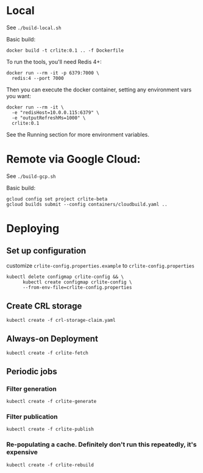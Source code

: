 # Local

See `./build-local.sh`

Basic build:
```
docker build -t crlite:0.1 .. -f Dockerfile
```

To run the tools, you'll need Redis 4+:

```
docker run --rm -it -p 6379:7000 \
  redis:4 --port 7000
```

Then you can execute the docker container, setting any environment vars you want:

```
docker run --rm -it \
  -e "redisHost=10.0.0.115:6379" \
  -e "outputRefreshMs=1000" \
  crlite:0.1
```

See the Running section for more environment variables.

# Remote via Google Cloud:

See `./build-gcp.sh`

Basic build:

```
gcloud config set project crlite-beta
gcloud builds submit --config containers/cloudbuild.yaml ..
```

# Deploying

## Set up configuration
customize `crlite-config.properties.example` to `crlite-config.properties`

```
kubectl delete configmap crlite-config && \
      kubectl create configmap crlite-config \
      --from-env-file=crlite-config.properties
```

## Create CRL storage
```
kubectl create -f crl-storage-claim.yaml
```

## Always-on Deployment
`kubectl create -f crlite-fetch`

## Periodic jobs

### Filter generation
`kubectl create -f crlite-generate`

### Filter publication
`kubectl create -f crlite-publish`

### Re-populating a cache. Definitely don't run this repeatedly, it's expensive
`kubectl create -f crlite-rebuild`
